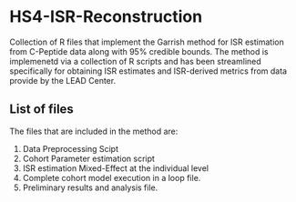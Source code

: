 # HS4-ISR-Reconstruction
Collection of R files that implement the Garrish method for ISR estimation from C-Peptide data along with 95% credible bounds. The method is implemenetd via a collection of R scripts and has been streamlined specifically for obtaining ISR estimates and ISR-derived metrics from data provide by the LEAD Center.

## List of files
The files that are included in the method are:
1. Data Preprocessing Scipt
2. Cohort Parameter estimation script
3. ISR estimation Mixed-Effect at the individual level
4. Complete cohort model execution in a loop file.
5. Preliminary results and analysis file.
